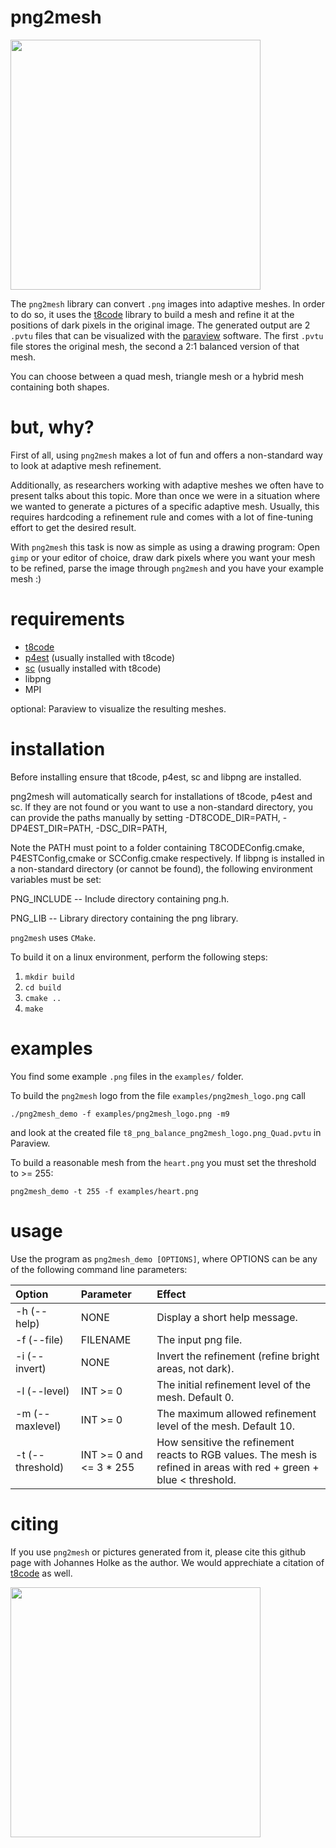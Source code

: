 # png2mesh

<img src="https://github.com/holke/png2mesh/blob/main/logo/png2mesh_logo_mesh.png?raw=true" width="400" height="400" />

The `png2mesh` library can convert `.png` images into adaptive meshes.
In order to do so, it uses the [t8code](https://github.com/dlr-amr/t8code/) library to build a mesh and refine it at the positions of dark pixels in the original image.
The generated output are 2 `.pvtu` files that can be visualized with the [paraview](https://www.paraview.org/) software. The first `.pvtu` file stores the original mesh, the second a 2:1 balanced version of that mesh.


You can choose between a quad mesh, triangle mesh or a hybrid mesh containing both shapes.

# but, why?

First of all, using `png2mesh` makes a lot of fun and offers a non-standard way to look at adaptive mesh refinement. 

Additionally, as researchers working with adaptive meshes we often have to present talks about this topic. More than once we were in a situation where
we wanted to generate a pictures of a specific adaptive mesh. Usually, this requires hardcoding a refinement rule and comes with a lot of fine-tuning effort to get the desired result.

With `png2mesh` this task is now as simple as using a drawing program: Open `gimp` or your editor of choice, draw dark pixels where you want your mesh to be refined, parse the image through `png2mesh` and you have your example mesh :)

# requirements

- [t8code](https://github.com/dlr-amr/t8code/)
- [p4est](https://github.com/cburstedde/p4est) (usually installed with t8code)
- [sc](https://github.com/cburstedde/libsc)    (usually installed with t8code)
- libpng
- MPI

optional: Paraview to visualize the resulting meshes.

# installation

Before installing ensure that t8code, p4est, sc and libpng are installed.

png2mesh will automatically search for installations of t8code, p4est and sc.
If they are not found or you want to use a non-standard directory, you can provide the paths manually by setting
-DT8CODE_DIR=PATH,
-DP4EST_DIR=PATH,
-DSC_DIR=PATH,

Note the PATH must point to a folder containing T8CODEConfig.cmake, P4ESTConfig,cmake or SCConfig.cmake respectively.
If libpng is installed in a non-standard directory (or cannot be found),
the following environment variables must be set:

PNG_INCLUDE -- Include directory containing png.h.

PNG_LIB -- Library directory containing the png library.



`png2mesh` uses `CMake`. 

To build it on a linux environment, perform the following steps:

1. `mkdir build`
2. `cd build`
3. `cmake ..`
4. `make`

# examples


You find some example `.png` files in the `examples/` folder.

To build the `png2mesh` logo from the file `examples/png2mesh_logo.png` call

`./png2mesh_demo -f examples/png2mesh_logo.png -m9`

and look at the created file `t8_png_balance_png2mesh_logo.png_Quad.pvtu` in Paraview.


To build a reasonable mesh from the `heart.png` you must set the threshold to >= 255:

`png2mesh_demo -t 255 -f examples/heart.png`

# usage

Use the program as `png2mesh_demo [OPTIONS]`, where OPTIONS can be any of the following command line parameters:

| Option        | Parameter     | Effect  |
|:------------- |:-------------|:-----|
| -h (--help)       | NONE      | Display a short help message. |
| -f (--file)       | FILENAME  | The input png file. |
| -i (--invert)     | NONE      | Invert the refinement (refine bright areas, not dark). |
| -l (--level)      | INT >= 0  | The initial refinement level of the mesh. Default 0. |
| -m (--maxlevel)   | INT >= 0  | The maximum allowed refinement level of the mesh. Default 10. |
| -t (--threshold)  | INT >= 0 and <= 3 * 255 | How sensitive the refinement reacts to RGB values. The mesh is refined in areas with red + green + blue < threshold. |

# citing

If you use `png2mesh` or pictures generated from it, please cite this github page with Johannes Holke as the author. We would apprechiate a citation of [t8code](https://github.com/dlr-amr/t8code/) as well.

<img src="https://github.com/holke/png2mesh/blob/main/logo/smiley_mesh.png?raw=true" width="400" height="400" />

